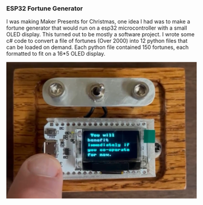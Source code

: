 ### ESP32 Fortune Generator

I was making Maker Presents for Christmas, one idea I had was to make a fortune generator that would run on a esp32 microcontroller with a small OLED display. This turned out to be mostly a software project. I wrote some c# code to convert a file of fortunes (Over 2000) into 12 python files that can be loaded on demand. Each python file contained 150 fortunes, each formatted to fit on a 16\*5 OLED display.

![ESP32 Fortune](https://github.com/somervda/espFortune/blob/master/resources/demo.png?raw=true)
